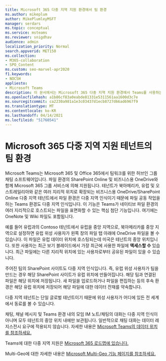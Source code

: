 ```yaml
---
title: Microsoft 365 다중 지역 지원 환경에서 팀 환경
ms.author: mikeplum
author: MikePlumleyMSFT
manager: serdars
ms.topic: conceptual
ms.service: msteams
ms.reviewer: snigdhav
audience: admin
localization_priority: Normal
search.appverid: MET150
ms.collection:
- M365-collaboration
- SPO_Content
ms.custom: seo-marvel-apr2020
f1.keywords:
- NOCSH
appliesto:
- Microsoft Teams
description: 이 문서에서는 Microsoft 365 다중 지역 지원 환경에서 Teams를 사용하는 방법을 알아보고 있습니다.
ms.openlocfilehash: a1b86cf83a0eabde81331e5311561aa1600d3c7e
ms.sourcegitcommit: ca2230a981a1e3c03437d1ecb8727d66ad6967f9
ms.translationtype: MT
ms.contentlocale: ko-KR
ms.lasthandoff: 04/14/2021
ms.locfileid: "51760541"
---
```

# <a name="teams-experience-in-a-microsoft-365-multi-geo-enabled-tenancy"></a>Microsoft 365 다중 지역 지원 테넌트의 팀 환경

Microsoft Teams는 Microsoft 365 및 Office 365에서 팀워크를 위한 허브인 그룹 채팅 소프트웨어입니다. 파일 환경의 SharePoint Online 및 비즈니스용 OneDrive와 함께 Microsoft 365 그룹 서비스에 의해 지원됩니다. 테넌트가 북아메리카, 유럽 및 오스트레일리아와 같은 여러 지리적 위치로 확장되는 비즈니스용 OneDrive/SharePoint Online 다중 지역 테넌트에서 파일 환경은 다중 지역 인식이기 때문에 파일 공동 작업을 하는 Teams 환경도 다중 지역 인식입니다. 이 기능은 Teams가 네이티브 파일 환경의 여러 지리적으로 호스트되는 파일을 표면화할 수 있는 핵심 첨단 기능입니다. 여기에는 OneNote 및 Wiki 파일도 포함됩니다.

예를 들어 유럽과의 Contoso 테넌트에서 유럽을 중앙 지역으로, 북아메리카를 중앙 지역으로  설정하면 유럽 위성 사용자가 왼쪽 창의 파일 탭 아래에 OneDrive 파일을 볼 수 있습니다. 이 파일은 유럽 데이터 위치에 호스팅되는데 미국은 테넌트의 중앙 위치입니다. 또한 사용자는 최근 보기 블레이드에서 가장 최근에 사용한 파일에 **액세스할 수** 있습니다. 최근 파일에는 다른 지리적 위치에 있는 사용자로부터 공유된 파일이 있을 수 있습니다. 

주어진 팀의 SharePoint 사이트도 다중 지역 인식입니다. 즉, 유럽 위성 사용자가 팀을 만드는 경우 해당 SharePoint 사이트가 유럽 위치에 만들어집니다. 해당 팀과 연결된 파일은 해당 위치에 저장됩니다. 새 파일을 업로드하거나 파일을 편집하는 등의 후속 환경은 해당 유럽 위치에 저장되어 해당 파일에 대한 데이터 잔재를 약속합니다.

다중 지역 테넌트는 단일 글로벌 테넌트이기 때문에 위성 사용자가 어디에 있든 전 세계에서 동료를 볼 수 있습니다.

채팅, 채널 메시지 및 Teams 환경 내의 모임 IM 노트/채팅의 대화는 다중 지역 인식이 아니며 모두 테넌트의 중앙 위치 내에만 보관됩니다. 일반적으로 채팅 대화는 데이터 레지스전시 요구에 적용되지 않습니다. 자세한 내용은 [Microsoft Teams의 데이터 위치를 참조하세요.](location-of-data-in-teams.md)

Teams에 대한 다중 지역 지원은 [Microsoft 365 로드맵에 있습니다.](https://www.microsoft.com/microsoft-365/roadmap?filters=&searchterms=70783)

Multi-Geo에 대한 자세한 내용은 [Microsoft Multi-Geo 기능 페이지를 참조하세요.](https://aka.ms/multi-geo)
